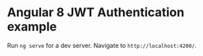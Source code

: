 # Angular 8 JWT Authentication example

Run `ng serve` for a dev server. Navigate to `http://localhost:4200/`.
